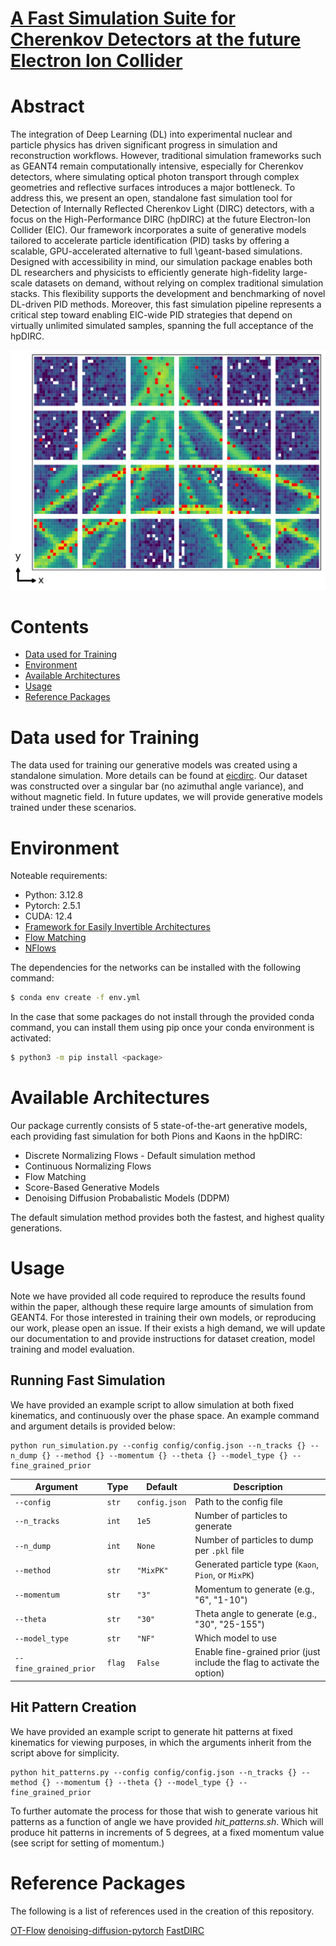 # [A Fast Simulation Suite for Cherenkov Detectors at the future Electron Ion Collider]()

# Abstract

The integration of Deep Learning (DL) into experimental nuclear and particle physics has driven significant progress in simulation and reconstruction workflows. However, traditional simulation frameworks such as GEANT4 remain computationally intensive, especially for Cherenkov detectors, where simulating optical photon transport through complex geometries and reflective surfaces introduces a major bottleneck.
To address this, we present an open, standalone fast simulation tool for Detection of Internally Reflected Cherenkov Light (DIRC) detectors, with a focus on the High-Performance DIRC (hpDIRC) at the future Electron-Ion Collider (EIC). Our framework incorporates a suite of generative models tailored to accelerate particle identification (PID) tasks by offering a scalable, GPU-accelerated alternative to full \geant-based simulations. Designed with accessibility in mind, our simulation package enables both DL researchers and physicists to efficiently generate high-fidelity large-scale datasets on demand, without relying on complex traditional simulation stacks. This flexibility supports the development and benchmarking of novel DL-driven PID methods. Moreover, this fast simulation pipeline represents a critical step toward enabling EIC-wide PID strategies that depend on virtually unlimited simulated samples, spanning the full acceptance of the hpDIRC.

![Example Hit Patterns](assets/Overlayed_hits.png)

# Contents
- [Data used for Training](#Section-1)
- [Environment](#Section-1)
- [Available Architectures](#Section-3)
- [Usage](#Section-4)
- [Reference Packages](#Section-5)


# Data used for Training

The data used for training our generative models was created using a standalone simulation. More details can be found at [eicdirc](https://github.com/rdom/eicdirc).
Our dataset was constructed over a singular bar (no azimuthal angle variance), and without magnetic field. In future updates, we will provide generative models trained under these scenarios.

# Environment 

Noteable requirements: 

- Python:     3.12.8
- Pytorch:    2.5.1
- CUDA:       12.4
- [Framework for Easily Invertible Architectures](https://github.com/vislearn/FrEIA)
- [Flow Matching](https://github.com/facebookresearch/flow_matching)
- [NFlows](https://github.com/bayesiains/nflows)

The dependencies for the networks can be installed with the following command:

```bash
$ conda env create -f env.yml
```

In the case that some packages do not install through the provided conda command, you can install them using pip once your conda environment is activated:

```bash
$ python3 -m pip install <package>
```


# Available Architectures

Our package currently consists of 5 state-of-the-art generative models, each providing fast simulation for both Pions and Kaons in the hpDIRC:

* Discrete Normalizing Flows - Default simulation method
* Continuous Normalizing Flows
* Flow Matching
* Score-Based Generative Models
* Denoising Diffusion Probabalistic Models (DDPM)

The default simulation method provides both the fastest, and highest quality generations.

# Usage 

Note we have provided all code required to reproduce the results found within the paper, although these require large amounts of simulation from GEANT4. For those interested in training their own models, or reproducing our work, please open an issue. If their exists a high demand, we will update our documentation to and provide instructions for dataset creation, model training and model evaluation.

## Running Fast Simulation

We have provided an example script to allow simulation at both fixed kinematics, and continuously over the phase space. An example command and argument details is provided below:

```
python run_simulation.py --config config/config.json --n_tracks {} --n_dump {} --method {} --momentum {} --theta {} --model_type {} --fine_grained_prior
```

| Argument               | Type    | Default       | Description                                                              |
|------------------------|---------|---------------|--------------------------------------------------------------------------|
| `--config`             | `str`   | `config.json` | Path to the config file                                                  |
| `--n_tracks`           | `int`   | `1e5`         | Number of particles to generate                                          |
| `--n_dump`             | `int`   | `None`        | Number of particles to dump per `.pkl` file                              |
| `--method`             | `str`   | `"MixPK"`     | Generated particle type (`Kaon`, `Pion`, or `MixPK`)                     |
| `--momentum`           | `str`   | `"3"`         | Momentum to generate     (e.g., "6", "1-10")                             |
| `--theta`              | `str`   | `"30"`        | Theta angle to generate  (e.g., "30", "25-155")                          |
| `--model_type`         | `str`   | `"NF"`        | Which model to use                                                       |
| `--fine_grained_prior` | `flag`  | `False`       | Enable fine-grained prior (just include the flag to activate the option) |

## Hit Pattern Creation

We have provided an example script to generate hit patterns at fixed kinematics for viewing purposes, in which the arguments inherit from the script above for simplicity.

```
python hit_patterns.py --config config/config.json --n_tracks {} --method {} --momentum {} --theta {} --model_type {} --fine_grained_prior
```

To further automate the process for those that wish to generate various hit patterns as a function of angle we have provided *hit_patterns.sh*. Which will produce hit patterns in increments of 5 degrees, at a fixed momentum value (see script for setting of momentum.) 

# Reference Packages

The following is a list of references used in the creation of this repository.

[OT-Flow](https://github.com/EmoryMLIP/OT-Flow)
[denoising-diffusion-pytorch](https://github.com/lucidrains/denoising-diffusion-pytorch/tree/5989f4c77eafcdc6be0fb4739f0f277a6dd7f7d8)
[FastDIRC](https://github.com/jmhardin/FastDIRC)